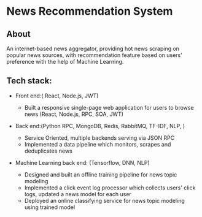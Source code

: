 # News Recommendation System

## About
An internet-based news aggregator, providing hot news scraping on popular news sources, with recommendation feature based on users' preference with the help of Machine Learning.

## Tech stack:
- Front end:( React, Node.js, JWT)
    + Built a responsive single-page web application for users to browse news (React, Node.js, RPC, SOA, JWT)

- Back end:(Python RPC, MongoDB, Redis, RabbitMQ, TF-IDF, NLP, )
    + Service Oriented, multiple backends serving via JSON RPC
    + Implemented a data pipeline which monitors, scrapes and deduplicates news

- Machine Learning back end: (Tensorflow, DNN, NLP)
    + Designed and built an offline training pipeline for news topic modeling
    + Implemented a click event log processor which collects users' click logs, updated a news model for each user
    + Deployed an online classifying service for news topic modeling using trained model
